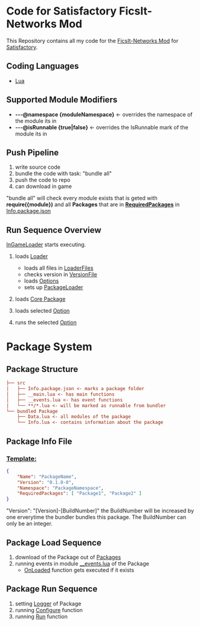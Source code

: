 # Code for Satisfactory FicsIt-Networks Mod

This Repository contains all my code for the [FicsIt-Networks Mod](https://github.com/Panakotta00/FicsIt-Networks) for [Satisfactory](https://www.satisfactorygame.com).

## Coding Languages
- [Lua](https://www.lua.org)

## Supported Module Modifiers
- **---@namespace {moduleNamespace}** <- overrides the namespace of the module its in
- **---@isRunnable {true|false}** <- overrides the IsRunnable mark of the module its in

## Push Pipeline

1. write source code
2. bundle the code with task: "bundle all"
3. push the code to repo
4. can download in game

"bundle all" will check every module exists that is geted with **require({module})** and all **Packages** that are in **[RequiredPackages](https://github.com/derFreemaker/Satisfactory/blob/05084fcd3c762d58193abb0072917733042324c6/PackageTemplate/Info.package.json#L5)** in [Info.package.json](https://github.com/derFreemaker/Satisfactory/blob/05084fcd3c762d58193abb0072917733042324c6/PackageTemplate/Info.package.json)

## Run Sequence Overview

[InGameLoader](https://github.com/derFreemaker/Satisfactory/blob/main/Github-Loading/GithubLoaderInGame.lua) starts executing.

1. loads [Loader](https://github.com/derFreemaker/Satisfactory/blob/main/Github-Loading/Loader.lua)

   - loads all files in [LoaderFiles](https://github.com/derFreemaker/Satisfactory/blob/main/Github-Loading/Loader/)
   - checks version in [VersionFile](https://github.com/derFreemaker/Satisfactory/blob/main/Github-Loading/Version.latest.txt)
   - loads [Options](https://github.com/derFreemaker/Satisfactory/blob/main/Github-Loading/00_Options.lua)
   - sets up [PackageLoader](https://github.com/derFreemaker/Satisfactory/blob/main/Github-Loading/Loader/100_PackageLoader.lua)

2. loads [Core Package](https://github.com/derFreemaker/Satisfactory/blob/main/src/Core)
3. loads selected [Option](https://github.com/derFreemaker/Satisfactory/blob/main/Github-Loading/GithubLoaderInGame.lua#L2)
4. runs the selected [Option](https://github.com/derFreemaker/Satisfactory/blob/main/Github-Loading/GithubLoaderInGame.lua#L2)

# Package System

## Package Structure

```ini
├── src
|   ├── Info.package.json <- marks a package folder
│   ├── __main.lua <- has main functions
│   ├── __events.lua <- has event functions
|   └── **/*.lua <- will be marked as runnable from bundler
└── bundled Package
    ├── Data.lua <- all modules of the package
    └── Info.lua <- contains information about the package

```

## Package Info File

### [Template:](https://github.com/derFreemaker/Satisfactory/blob/main/PackageTemplate/Info.package.json)

```json
{
    "Name": "PackageName",
    "Version": "0.1.0-0",
    "Namespace": "PackageNamespace",
    "RequiredPackages": [ "Package1", "Package2" ]
}

```

"Version": "[Version]-[BuildNumber]" the BuildNumber will be increased by one erverytime the bundler bundles this package.
The BuildNumber can only be an integer.

## Package Load Sequence

1. download of the Package out of [Packages](https://github.com/derFreemaker/Satisfactory/blob/main/Packages/)
2. running events in module [__events.lua](https://github.com/derFreemaker/Satisfactory/blob/main/PackageTemplate/__events.lua) of the Package
   - [OnLoaded](https://github.com/derFreemaker/Satisfactory/blob/main/PackageTemplate/__events.lua#L4) function gets executed if it exists

## Package Run Sequence

1. setting [Logger](https://github.com/derFreemaker/Satisfactory/blob/main/PackageTemplate/__main.lua#L2) of Package
2. running [Configure](https://github.com/derFreemaker/Satisfactory/blob/main/PackageTemplate/__main.lua#L5) function
3. running [Run](https://github.com/derFreemaker/Satisfactory/blob/main/PackageTemplate/__main.lua#L9) function